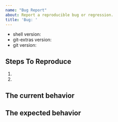 ```yaml
---
name: "Bug Report"
about: Report a reproducible bug or regression.
title: 'Bug: '
---
```


<!--
    Please provide a clear and concise description of what the bug is.
    And the screenshots and the logs are always better.
-->

<!-- Unix shell -->
* shell version:
* git-extras version:
* git version:

## Steps To Reproduce

1.
2.

## The current behavior


## The expected behavior
